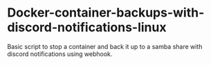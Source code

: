 # Docker-container-backups-with-discord-notifications-linux
Basic script to stop a container and back it up to a samba share with discord notifications using webhook. 

